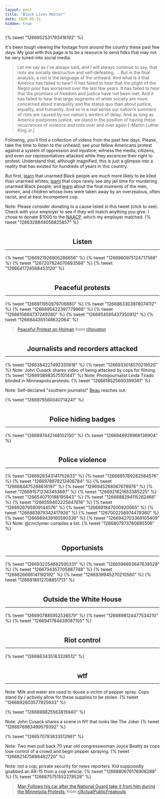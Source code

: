```yaml
---
layout: post
title: "Black Lives Matter"
date: 2020-05-31
hidden: true
---
```


<style type="text/css">{% tweetStyles %}</style>

<style type="text/css">
h2 {
  position: sticky;
  width: 100%;
  height: 50px;
  top: 0;
  background-color: var(--body-background-color);
  border-bottom: 1px black solid;
  z-index: 1;

  max-width: 100%; width: 500px; min-width: 221px;

  display: flex;
  align-items: center;
  justify-content: center;
  text-align: center;
}
</style>

{% tweet "1266952531793416192" %}

It's been tough viewing the footage from around the country these past few days. My goal with this page is to be a resource to send folks that may not be very tuned-into social media.

> Let me say as I've always said, and I will always continue to say, that riots are socially destructive and self-defeating. ... But in the final analysis, a riot is the language of the unheard. And what is it that America has failed to hear? It has failed to hear that the plight of the Negro poor has worsened over the last few years. It has failed to hear that the promises of freedom and justice have not been met. And it has failed to hear that large segments of white society are more concerned about tranquility and the status quo than about justice, equality, and humanity. And so in a real sense our nation's summers of riots are caused by our nation's winters of delay. And as long as America postpones justice, we stand in the position of having these recurrences of violence and riots over and over again [–Martin Luther King Jr.]

Following, you'll find a collection of videos from the past few days. Please, take the time to listen to the unheard; see your fellow Americans protest against a system of oppression and injustice; witness the media, citizens, and even our representatives attacked while they excericse their right to protest. Understand that, although magnified, this is just a glimpse into a reality that has existed for hundreds of years in this country.

But first, [learn](https://www.washingtonpost.com/news/powerpost/paloma/powerup/2020/05/28/powerup-racism-and-police-violence-in-spotlight-at-crucial-time-in-2020-race/5eced36688e0fa32f822be79/) that unarmed Black people are much more likely to be kiled than unarmed whites; [learn](https://mappingpoliceviolence.org/unarmed/) that cops rarely see any jail time for murdering unarmed Black people; and [learn](https://www.npr.org/2020/05/29/865261916/a-decade-of-watching-black-people-die) about the final moments of the men, women, and children whose lives were taken away by an overzealous, often racist, and at best incompetent cop.

Note: Please consider donating to a cause listed in this tweet (click to see). Check with your employer to see if they will match anything you give. I chose to donate $1000 to the [NAACP](https://naacp.org/make-donation-naacp/), which my employer matched.
{% tweet "1266328844056825857" %}

## Listen

{% tweet "1266921926905286656" %}
{% tweet "1266960975124717568" %}
{% tweet "1267207824070893568" %}
{% tweet "1266641724568453120" %}

## Peaceful protests

{% tweet "1266911950979706880" %}
{% tweet "1266863303978074112" %}
{% tweet "1266895422397779968" %}
{% tweet "1266815884737249280" %}
{% tweet "1266954595437350912" %}
{% tweet "1266844355148632064" %}

<blockquote class="reddit-card" data-card-created="1590964858"><a href="https://www.reddit.com/r/houston/comments/gto06m/peaceful_protest_on_holman/">Peaceful Protest on Holman</a> from <a href="http://www.reddit.com/r/houston">r/houston</a></blockquote>
<script async src="//embed.redditmedia.com/widgets/platform.js" charset="UTF-8"></script>

## Journalists and recorders attacked

{% tweet "1266384227492335616" %}
{% tweet "1266933018570219520" %}
Note: John Cusack shares video of being attacked by cops for filming.
{% tweet "1266938983575101441" %}
Note: Photojournalist Linda Tirado blinded in Minneapolis protests.
{% tweet "1266618525600399361" %}

Note: Self-declared "southern journalist" [Beau](https://twitter.com/BeauTFC) reaches out.

{% tweet "1266975560040714241" %}

## Police hiding badges

{% tweet "1266897442148102150" %}
{% tweet "1266948928966139904" %}

## Police violence

{% tweet "1266928343141752833" %}
{% tweet "1266885769282584576" %}
{% tweet "1266978979212406784" %}
{% tweet "1266884475268616197" %}
{% tweet "1266945268567678976" %}
{% tweet "1266915712343453697" %}
{% tweet "1266921821653385225" %}
{% tweet "1266540710188195843" %}
{% tweet "1266888294115262466" %}
{% tweet "1266559402225647616" %}
{% tweet "1266926795909144576" %}
{% tweet "1266891847000920065" %}
{% tweet "1266883979342417926" %}
{% tweet "1267002256974479360" %}
{% tweet "1266989439160590336" %}
{% tweet "1266942703369105409" %}
Note: @cmclymer compiles a list.
{% tweet "1266807973780885506" %}

## Opportunists

{% tweet "1266932254682595331" %}
{% tweet "1266598693647638528" %}
{% tweet "1266734357705887748" %}
{% tweet "1266826666141192192" %}
{% tweet "1266939945270210560" %}
{% tweet "1266918612708851713" %}

## Outside the White House

{% tweet "1266907885952536579" %}
{% tweet "1266898124477534210" %}
{% tweet "1266941784439087105" %}

## Riot control

{% tweet "1266863435163328512" %}

## wtf

Note: Milk and water are used to douse a victim of pepper spray. Cops stand by / actively allow for these supplies to be stolen.
{% tweet "1266892603577925633" %}

{% tweet "1266898825563815940" %}

Note: John Cusack shares a scene in NY that looks like The Joker
{% tweet "1266976983499579392" %}

{% tweet "1266570793833512961" %}

Note: Two men pull back 70 year old congresswoman Joyce Beatty as cops lose control of a crowd and begin pepper spraying.
{% tweet "1266821475698462720" %}

Note: not a cop, private security for news reporters. Kid supposedly gnabbed an AR-15 from a cop vehicle.
{% tweet "1266880676176908288" %}
{% tweet "1266875751552278528" %}


<blockquote class="reddit-card" data-card-created="1590965049"><a href="https://www.reddit.com/r/ActualPublicFreakouts/comments/gtfe3c/man_follows_his_car_after_the_national_guard_take/">Man Follows his car after the National Guard take it from him during the Minnesota Protests.</a> from <a href="http://www.reddit.com/r/ActualPublicFreakouts">r/ActualPublicFreakouts</a></blockquote>
<script async src="//embed.redditmedia.com/widgets/platform.js" charset="UTF-8"></script>

<script async src="https://platform.twitter.com/widgets.js" charset="utf-8"></script>

<script>
  const observer = new MutationObserver(function(mutations) {
    mutations.forEach(function(mutation) {
      if (mutation.attributeName === "class") {
        // NOTE: changing theme attribute doesn't update twitter embedded. Instead, just reload page if theme changes.
        // const isDark = document.documentElement.classList.contains('dark');
        // for (const el of document.querySelectorAll('.twitter-tweet')) {
        //   el.setAttribute('data-theme', isDark ? 'dark' : 'light');
        // }
        window.location.reload();
      }
    });
  });
  observer.observe(document.documentElement, {
    attributes: true
  });

  const isDark = document.documentElement.classList.contains('dark');
  for (const el of document.querySelectorAll('.twitter-tweet')) {
    el.setAttribute('data-theme', isDark ? 'dark' : 'light');
  }
</script>

